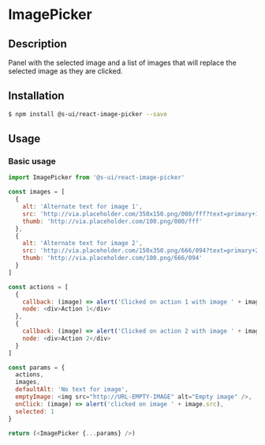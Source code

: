 # ImagePicker

## Description

Panel with the selected image and a list of images that will replace the selected image as they are clicked.

## Installation

```sh
$ npm install @s-ui/react-image-picker --save
```

## Usage

### Basic usage
```js
import ImagePicker from '@s-ui/react-image-picker'

const images = [
  {
    alt: 'Alternate text for image 1',
    src: 'http://via.placeholder.com/350x150.png/000/fff?text=primary+1',
    thumb: 'http://via.placeholder.com/100.png/000/fff'
  },
  {
    alt: 'Alternate text for image 2',
    src: 'http://via.placeholder.com/150x350.png/666/094?text=primary+2',
    thumb: 'http://via.placeholder.com/100.png/666/094'
  }
]

const actions = [
  {
    callback: (image) => alert('Clicked on action 1 with image ' + image.src),
    node: <div>Action 1</div>
  },
  {
    callback: (image) => alert('Clicked on action 2 with image ' + image.src),
    node: <div>Action 2</div>
  }
]

const params = {
  actions,
  images,
  defaultAlt: 'No text for image',
  emptyImage: <img src="http://URL-EMPTY-IMAGE" alt="Empty image" />,
  onClick: (image) => alert('clicked on image ' + image.src),
  selected: 1
}

return (<ImagePicker {...params} />)
```
